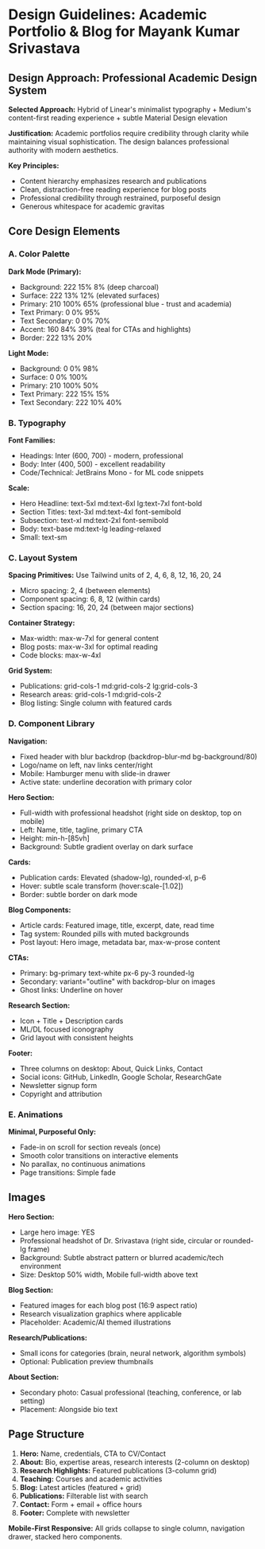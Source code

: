 # Design Guidelines: Academic Portfolio & Blog for Mayank Kumar Srivastava

## Design Approach: Professional Academic Design System

**Selected Approach:** Hybrid of Linear's minimalist typography + Medium's content-first reading experience + subtle Material Design elevation

**Justification:** Academic portfolios require credibility through clarity while maintaining visual sophistication. The design balances professional authority with modern aesthetics.

**Key Principles:**
- Content hierarchy emphasizes research and publications
- Clean, distraction-free reading experience for blog posts
- Professional credibility through restrained, purposeful design
- Generous whitespace for academic gravitas

## Core Design Elements

### A. Color Palette

**Dark Mode (Primary):**
- Background: 222 15% 8% (deep charcoal)
- Surface: 222 13% 12% (elevated surfaces)
- Primary: 210 100% 65% (professional blue - trust and academia)
- Text Primary: 0 0% 95%
- Text Secondary: 0 0% 70%
- Accent: 160 84% 39% (teal for CTAs and highlights)
- Border: 222 13% 20%

**Light Mode:**
- Background: 0 0% 98%
- Surface: 0 0% 100%
- Primary: 210 100% 50%
- Text Primary: 222 15% 15%
- Text Secondary: 222 10% 40%

### B. Typography

**Font Families:**
- Headings: Inter (600, 700) - modern, professional
- Body: Inter (400, 500) - excellent readability
- Code/Technical: JetBrains Mono - for ML code snippets

**Scale:**
- Hero Headline: text-5xl md:text-6xl lg:text-7xl font-bold
- Section Titles: text-3xl md:text-4xl font-semibold
- Subsection: text-xl md:text-2xl font-semibold
- Body: text-base md:text-lg leading-relaxed
- Small: text-sm

### C. Layout System

**Spacing Primitives:** Use Tailwind units of 2, 4, 6, 8, 12, 16, 20, 24
- Micro spacing: 2, 4 (between elements)
- Component spacing: 6, 8, 12 (within cards)
- Section spacing: 16, 20, 24 (between major sections)

**Container Strategy:**
- Max-width: max-w-7xl for general content
- Blog posts: max-w-3xl for optimal reading
- Code blocks: max-w-4xl

**Grid System:**
- Publications: grid-cols-1 md:grid-cols-2 lg:grid-cols-3
- Research areas: grid-cols-1 md:grid-cols-2
- Blog listing: Single column with featured cards

### D. Component Library

**Navigation:**
- Fixed header with blur backdrop (backdrop-blur-md bg-background/80)
- Logo/name on left, nav links center/right
- Mobile: Hamburger menu with slide-in drawer
- Active state: underline decoration with primary color

**Hero Section:**
- Full-width with professional headshot (right side on desktop, top on mobile)
- Left: Name, title, tagline, primary CTA
- Height: min-h-[85vh]
- Background: Subtle gradient overlay on dark surface

**Cards:**
- Publication cards: Elevated (shadow-lg), rounded-xl, p-6
- Hover: subtle scale transform (hover:scale-[1.02])
- Border: subtle border on dark mode

**Blog Components:**
- Article cards: Featured image, title, excerpt, date, read time
- Tag system: Rounded pills with muted backgrounds
- Post layout: Hero image, metadata bar, max-w-prose content

**CTAs:**
- Primary: bg-primary text-white px-6 py-3 rounded-lg
- Secondary: variant="outline" with backdrop-blur on images
- Ghost links: Underline on hover

**Research Section:**
- Icon + Title + Description cards
- ML/DL focused iconography
- Grid layout with consistent heights

**Footer:**
- Three columns on desktop: About, Quick Links, Contact
- Social icons: GitHub, LinkedIn, Google Scholar, ResearchGate
- Newsletter signup form
- Copyright and attribution

### E. Animations

**Minimal, Purposeful Only:**
- Fade-in on scroll for section reveals (once)
- Smooth color transitions on interactive elements
- No parallax, no continuous animations
- Page transitions: Simple fade

## Images

**Hero Section:**
- Large hero image: YES
- Professional headshot of Dr. Srivastava (right side, circular or rounded-lg frame)
- Background: Subtle abstract pattern or blurred academic/tech environment
- Size: Desktop 50% width, Mobile full-width above text

**Blog Section:**
- Featured images for each blog post (16:9 aspect ratio)
- Research visualization graphics where applicable
- Placeholder: Academic/AI themed illustrations

**Research/Publications:**
- Small icons for categories (brain, neural network, algorithm symbols)
- Optional: Publication preview thumbnails

**About Section:**
- Secondary photo: Casual professional (teaching, conference, or lab setting)
- Placement: Alongside bio text

## Page Structure

1. **Hero:** Name, credentials, CTA to CV/Contact
2. **About:** Bio, expertise areas, research interests (2-column on desktop)
3. **Research Highlights:** Featured publications (3-column grid)
4. **Teaching:** Courses and academic activities
5. **Blog:** Latest articles (featured + grid)
6. **Publications:** Filterable list with search
7. **Contact:** Form + email + office hours
8. **Footer:** Complete with newsletter

**Mobile-First Responsive:** All grids collapse to single column, navigation drawer, stacked hero components.